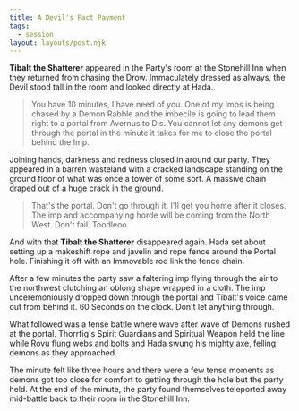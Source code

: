 ```yaml
---
title: A Devil's Pact Payment
tags:
  - session
layout: layouts/post.njk
---
```


**Tibalt the Shatterer** appeared in the Party's room at the Stonehill Inn when they returned from chasing the Drow. Immaculately dressed as always, the Devil stood tall in the room and looked directly at Hada. 

> You have 10 minutes, I have need of you. One of my Imps is being chased by a Demon Rabble and the imbecile is going to lead them right to a portal from Avernus to Dis. You cannot let any demons get through the portal in the minute it takes for me to close the portal behind the Imp.

Joining hands, darkness and redness closed in around our party. They appeared in a barren wasteland with a cracked landscape standing on the ground floor of what was once a tower of some sort. A massive chain draped out of a huge crack in the ground.

> That's the portal. Don't go through it. I'll get you home after it closes. The imp and accompanying horde will be coming from the North West. Don't fail. Toodleoo.

And with that **Tibalt the Shatterer** disappeared again. Hada set about setting up a makeshift rope and javelin and rope fence around the Portal hole. Finishing it off with an Immovable rod link the fence chain.

After a few minutes the party saw a faltering imp flying through the air to the northwest clutching an oblong shape wrapped in a cloth. The imp unceremoniously dropped down through the portal and Tibalt's voice came out from behind it.
60 Seconds on the clock. Don't let anything through.

What followed was a tense battle where wave after wave of Demons rushed at the portal. Thorrfig's Spirit Guardians and Spiritual Weapon held the line while Rovu flung webs and bolts and Hada swung his mighty axe, felling demons as they approached.

The minute felt like three hours and there were a few tense moments as demons got too close for comfort to getting through the hole but the party held. At the end of the minute, the party found themselves teleported away mid-battle back to their room in the Stonehill Inn.